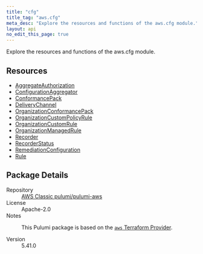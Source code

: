 ```yaml
---
title: "cfg"
title_tag: "aws.cfg"
meta_desc: "Explore the resources and functions of the aws.cfg module."
layout: api
no_edit_this_page: true
---
```


<!-- WARNING: this file was generated by Pulumi Docs Generator. -->
<!-- Do not edit by hand unless you're certain you know what you are doing! -->

Explore the resources and functions of the aws.cfg module.

<h2 id="resources">Resources</h2>
<ul class="api">
    <li><a href="aggregateauthorization/" title="AggregateAuthorization"><span class="api-symbol api-symbol--resource"></span>AggregateAuthorization</a></li>
    <li><a href="configurationaggregator/" title="ConfigurationAggregator"><span class="api-symbol api-symbol--resource"></span>ConfigurationAggregator</a></li>
    <li><a href="conformancepack/" title="ConformancePack"><span class="api-symbol api-symbol--resource"></span>ConformancePack</a></li>
    <li><a href="deliverychannel/" title="DeliveryChannel"><span class="api-symbol api-symbol--resource"></span>DeliveryChannel</a></li>
    <li><a href="organizationconformancepack/" title="OrganizationConformancePack"><span class="api-symbol api-symbol--resource"></span>OrganizationConformancePack</a></li>
    <li><a href="organizationcustompolicyrule/" title="OrganizationCustomPolicyRule"><span class="api-symbol api-symbol--resource"></span>OrganizationCustomPolicyRule</a></li>
    <li><a href="organizationcustomrule/" title="OrganizationCustomRule"><span class="api-symbol api-symbol--resource"></span>OrganizationCustomRule</a></li>
    <li><a href="organizationmanagedrule/" title="OrganizationManagedRule"><span class="api-symbol api-symbol--resource"></span>OrganizationManagedRule</a></li>
    <li><a href="recorder/" title="Recorder"><span class="api-symbol api-symbol--resource"></span>Recorder</a></li>
    <li><a href="recorderstatus/" title="RecorderStatus"><span class="api-symbol api-symbol--resource"></span>RecorderStatus</a></li>
    <li><a href="remediationconfiguration/" title="RemediationConfiguration"><span class="api-symbol api-symbol--resource"></span>RemediationConfiguration</a></li>
    <li><a href="rule/" title="Rule"><span class="api-symbol api-symbol--resource"></span>Rule</a></li>
</ul>

<h2 id="package-details">Package Details</h2>
<dl class="package-details">
	<dt>Repository</dt>
	<dd><a href="https://github.com/pulumi/pulumi-aws">AWS Classic pulumi/pulumi-aws</a></dd>
	<dt>License</dt>
	<dd>Apache-2.0</dd>
	<dt>Notes</dt>
	<dd><p>This Pulumi package is based on the <a href="https://github.com/hashicorp/terraform-provider-aws"><code>aws</code> Terraform Provider</a>.</p>
</dd>
	<dt>Version</dt>
	<dd>5.41.0</dd>
</dl>

